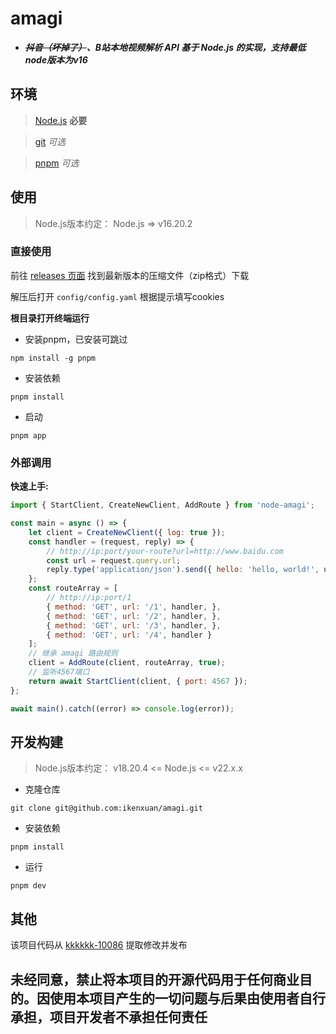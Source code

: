# amagi
* **_~~抖音（坏掉了）~~、B站本地视频解析 API 基于 Node.js 的实现，支持最低node版本为v16_**

## 环境
> [Node.js](https://nodejs.org) **必要**

> [git](https://git-scm.com) _可选_

> [pnpm](https://pnpm.io) _可选_

## 使用
> Node.js版本约定：
> Node.js => v16.20.2

### 直接使用
前往 [releases 页面](https://github.com/ikenxuan/amagi/releases) 找到最新版本的压缩文件（zip格式）下载

解压后打开 `config/config.yaml` 根据提示填写cookies

**根目录打开终端运行**

* 安装pnpm，已安装可跳过
```
npm install -g pnpm
```
* 安装依赖
```
pnpm install
```
* 启动
```
pnpm app
```

### 外部调用
**快速上手:**
```js
import { StartClient, CreateNewClient, AddRoute } from 'node-amagi';

const main = async () => {
    let client = CreateNewClient({ log: true });
    const handler = (request, reply) => {
        // http://ip:port/your-route?url=http://www.baidu.com
        const url = request.query.url;
        reply.type('application/json').send({ hello: 'hello, world!', url });
    };
    const routeArray = [
        // http://ip:port/1
        { method: 'GET', url: '/1', handler, },
        { method: 'GET', url: '/2', handler, },
        { method: 'GET', url: '/3', handler, },
        { method: 'GET', url: '/4', handler }
    ];
    // 继承 amagi 路由规则
    client = AddRoute(client, routeArray, true);
    // 监听4567端口
    return await StartClient(client, { port: 4567 });
};

await main().catch((error) => console.log(error));
```
## 开发构建
> Node.js版本约定：
> v18.20.4 <= Node.js  <= v22.x.x
* 克隆仓库
```
git clone git@github.com:ikenxuan/amagi.git
```
* 安装依赖
```
pnpm install
```
* 运行
```
pnpm dev
```

## 其他
该项目代码从 [kkkkkk-10086](https://github.com/ikenxuan/kkkkkk-10086) 提取修改并发布

<h2>未经同意，禁止将本项目的开源代码用于任何商业目的。因使用本项目产生的一切问题与后果由使用者自行承担，项目开发者不承担任何责任</h2>